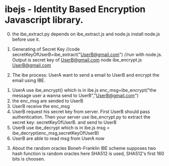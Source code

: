ibejs - Identity Based Encryption Javascript library.  
===

0. the ibe_extract.py depends on ibe_extract.js and node.js
install node.js before use it.

1. Generating of Secret Key
//code
secretKeyOfUserB=ibe_extract("UserB@gmail.com")
//run with node.js. Output is secret key of UserB@gmail.com
node ibe_encrypt.js UserB@gmail.com

2. The ibe process:
UserA want to send a email to UserB and encrypt the email using IBE.

1) UserA use ibe_encrypt() which is in ibe.js 
enc_msg=ibe_encrypt("the message user a wanna send to UserB","UserB@gmail.com") 
2) the enc_msg are sended to UserB
3) UserB receive the enc_msg
4) UserB request his secret key from server. First UserB should pass authentication. Then your server use ibe_encrypt.py to extract the secret key: secretKeyOfUserB. and send to UserB
5) UserB use ibe_decrypt which is in ibe.js
msg = ibe_decrypt(enc_msg,secretKeyOfUserB)
6) UserB are able to read msg from UserA now

3. About the random oracles
Boneh-Franklin IBE scheme supposes two hash function is random oracles
here SHA512 is used, SHA512's first 160 bits is choosen.
